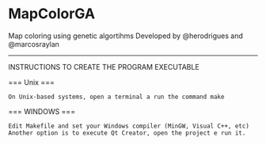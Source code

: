 MapColorGA
==========

Map coloring using genetic algortihms
Developed by @herodrigues and @marcosraylan

----------

INSTRUCTIONS TO CREATE THE PROGRAM EXECUTABLE

=== Unix ===

    On Unix-based systems, open a terminal a run the command make

=== WINDOWS ===

    Edit Makefile and set your Windows compiler (MinGW, Visual C++, etc)
    Another option is to execute Qt Creator, open the project e run it.


